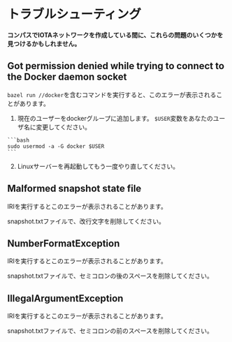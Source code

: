 # トラブルシューティング
<!-- # Troubleshooting -->

**コンパスでIOTAネットワークを作成している間に、これらの問題のいくつかを見つけるかもしれません。**
<!-- **You may find some of these issues while creating an IOTA network with Compass.** -->

## Got permission denied while trying to connect to the Docker daemon socket

`bazel run //docker`を含むコマンドを実行すると、このエラーが表示されることがあります。
<!-- You may see this error when you run any command that includes `bazel run //docker`. -->

1. 現在のユーザーをdockerグループに追加します。 `$USER`変数をあなたのユーザ名に変更してください。
  <!-- 1. Add your current user to the docker group. Change the `$USER` variable to your username. -->

    ```bash
    sudo usermod -a -G docker $USER
    ```

2. Linuxサーバーを再起動してもう一度やり直してください。
  <!-- 2. Restart your Linux server and try again -->

## Malformed snapshot state file

IRIを実行するとこのエラーが表示されることがあります。
<!-- You may see this error when you run the IRI. -->

snapshot.txtファイルで、改行文字を削除してください。
<!-- In the snapshot.txt file, remove any line break characters. -->

## NumberFormatException

IRIを実行するとこのエラーが表示されることがあります。
<!-- You may see this error when you run the IRI. -->

snapshot.txtファイルで、セミコロンの後のスペースを削除してください。
<!-- In the snapshot.txt file, remove any spaces after the semicolon. -->

## IllegalArgumentException

IRIを実行するとこのエラーが表示されることがあります。
<!-- You may see this error when you run the IRI. -->

snapshot.txtファイルで、セミコロンの前のスペースを削除してください。
<!-- In the snapshot.txt file, remove any spaces before the semicolon. -->
